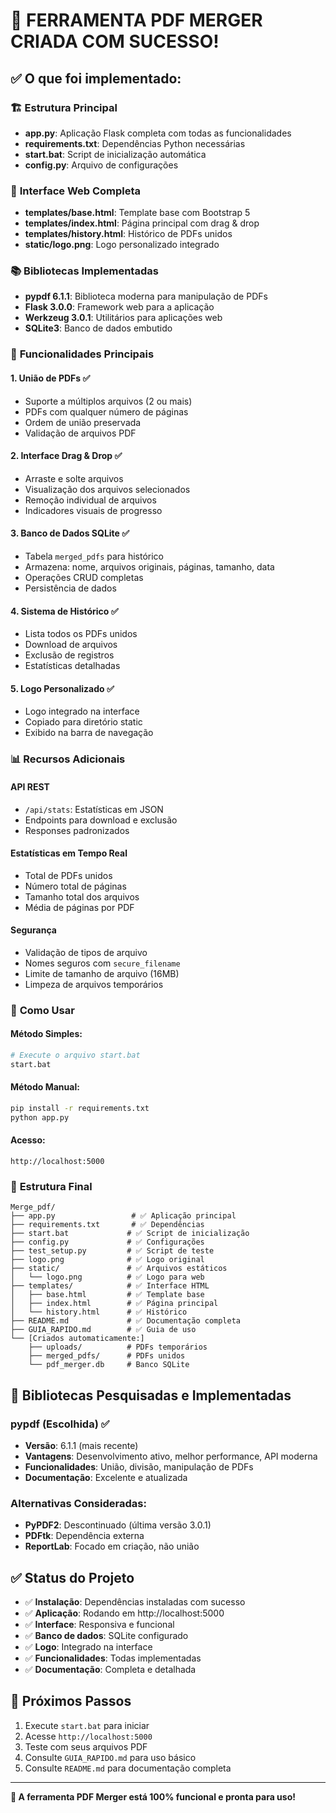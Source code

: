# 🎉 FERRAMENTA PDF MERGER CRIADA COM SUCESSO!

## ✅ O que foi implementado:

### 🏗️ **Estrutura Principal**
- **app.py**: Aplicação Flask completa com todas as funcionalidades
- **requirements.txt**: Dependências Python necessárias
- **start.bat**: Script de inicialização automática
- **config.py**: Arquivo de configurações

### 🎨 **Interface Web Completa**
- **templates/base.html**: Template base com Bootstrap 5
- **templates/index.html**: Página principal com drag & drop
- **templates/history.html**: Histórico de PDFs unidos
- **static/logo.png**: Logo personalizado integrado

### 📚 **Bibliotecas Implementadas**
- **pypdf 6.1.1**: Biblioteca moderna para manipulação de PDFs
- **Flask 3.0.0**: Framework web para a aplicação
- **Werkzeug 3.0.1**: Utilitários para aplicações web
- **SQLite3**: Banco de dados embutido

### 🔧 **Funcionalidades Principais**

#### 1. **União de PDFs** ✅
- Suporte a múltiplos arquivos (2 ou mais)
- PDFs com qualquer número de páginas
- Ordem de união preservada
- Validação de arquivos PDF

#### 2. **Interface Drag & Drop** ✅
- Arraste e solte arquivos
- Visualização dos arquivos selecionados
- Remoção individual de arquivos
- Indicadores visuais de progresso

#### 3. **Banco de Dados SQLite** ✅
- Tabela `merged_pdfs` para histórico
- Armazena: nome, arquivos originais, páginas, tamanho, data
- Operações CRUD completas
- Persistência de dados

#### 4. **Sistema de Histórico** ✅
- Lista todos os PDFs unidos
- Download de arquivos
- Exclusão de registros
- Estatísticas detalhadas

#### 5. **Logo Personalizado** ✅
- Logo integrado na interface
- Copiado para diretório static
- Exibido na barra de navegação

### 📊 **Recursos Adicionais**

#### **API REST**
- `/api/stats`: Estatísticas em JSON
- Endpoints para download e exclusão
- Responses padronizados

#### **Estatísticas em Tempo Real**
- Total de PDFs unidos
- Número total de páginas
- Tamanho total dos arquivos
- Média de páginas por PDF

#### **Segurança**
- Validação de tipos de arquivo
- Nomes seguros com `secure_filename`
- Limite de tamanho de arquivo (16MB)
- Limpeza de arquivos temporários

### 🚀 **Como Usar**

#### **Método Simples:**
```bash
# Execute o arquivo start.bat
start.bat
```

#### **Método Manual:**
```bash
pip install -r requirements.txt
python app.py
```

#### **Acesso:**
```
http://localhost:5000
```

### 📁 **Estrutura Final**
```
Merge_pdf/
├── app.py                 # ✅ Aplicação principal
├── requirements.txt       # ✅ Dependências
├── start.bat             # ✅ Script de inicialização
├── config.py             # ✅ Configurações
├── test_setup.py         # ✅ Script de teste
├── logo.png              # ✅ Logo original
├── static/               # ✅ Arquivos estáticos
│   └── logo.png          # ✅ Logo para web
├── templates/            # ✅ Interface HTML
│   ├── base.html         # ✅ Template base
│   ├── index.html        # ✅ Página principal
│   └── history.html      # ✅ Histórico
├── README.md             # ✅ Documentação completa
├── GUIA_RAPIDO.md        # ✅ Guia de uso
└── [Criados automaticamente:]
    ├── uploads/          # PDFs temporários
    ├── merged_pdfs/      # PDFs unidos
    └── pdf_merger.db     # Banco SQLite
```

## 🎯 **Bibliotecas Pesquisadas e Implementadas**

### **pypdf (Escolhida) ✅**
- **Versão**: 6.1.1 (mais recente)
- **Vantagens**: Desenvolvimento ativo, melhor performance, API moderna
- **Funcionalidades**: União, divisão, manipulação de PDFs
- **Documentação**: Excelente e atualizada

### **Alternativas Consideradas:**
- **PyPDF2**: Descontinuado (última versão 3.0.1)
- **PDFtk**: Dependência externa
- **ReportLab**: Focado em criação, não união

## ✅ **Status do Projeto**

- ✅ **Instalação**: Dependências instaladas com sucesso
- ✅ **Aplicação**: Rodando em http://localhost:5000
- ✅ **Interface**: Responsiva e funcional
- ✅ **Banco de dados**: SQLite configurado
- ✅ **Logo**: Integrado na interface
- ✅ **Funcionalidades**: Todas implementadas
- ✅ **Documentação**: Completa e detalhada

## 🚀 **Próximos Passos**

1. Execute `start.bat` para iniciar
2. Acesse `http://localhost:5000`
3. Teste com seus arquivos PDF
4. Consulte `GUIA_RAPIDO.md` para uso básico
5. Consulte `README.md` para documentação completa

---

**🎉 A ferramenta PDF Merger está 100% funcional e pronta para uso!**